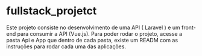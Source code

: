 # fullstack_projetct
Este projeto consiste no desenvolvimento de uma API ( Laravel ) e um front-end para consumir a API (Vue.js).
Para poder rodar o projeto, acesse a pasta Api e App que dentro de cada pasta, existe um READM com as instruções para rodar cada uma das aplicações.
